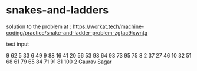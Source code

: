 # snakes-and-ladders


solution to the problem at : https://workat.tech/machine-coding/practice/snake-and-ladder-problem-zgtac9lxwntg


test input 

9
62 5
33 6
49 9
88 16
41 20
56 53
98 64
93 73
95 75
8
2 37
27 46
10 32
51 68
61 79
65 84
71 91
81 100
2
Gaurav
Sagar

